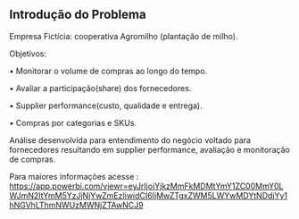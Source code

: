 ## Introdução do Problema ##

Empresa Fictícia: cooperativa Agromilho (plantação de milho).

Objetivos:

• Monitorar o volume de compras ao longo do tempo.

• Avaliar a participação(share) dos fornecedores.

• Supplier performance(custo, qualidade e entrega).

• Compras por categorias e SKUs.

Análise desenvolvida para entendimento do negócio voltado para fornecedores resultando em supplier performance, avaliação e monitoração de compras.

Para maiores informações acesse : 
https://app.powerbi.com/viewr=eyJrIjoiYjkzMmFkMDMtYmY1ZC00MmY0LWJmN2ItYmM5YzJjNjYwZmEzIiwidCI6IjMwZTgxZWM5LWYwMDYtNDdjYy1hNGVhLThmNWUzMWNjZTAwNCJ9
